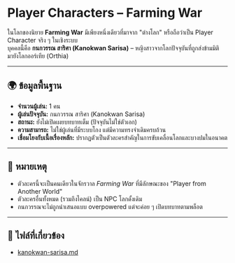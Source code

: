 # Player Characters – Farming War

ในโลกของนิยาย **Farming War** มีเพียงหนึ่งเดียวที่มาจาก "ต่างโลก" หรือถือว่าเป็น Player Character จริง ๆ ในเชิงระบบ  
บุคคลนี้คือ **กนกวรรณ สาริศา (Kanokwan Sarisa)** – หญิงสาวจากโลกปัจจุบันที่ถูกส่งข้ามมิติมายังโลกออร์เทีย (Orthia)

---

## 🌍 ข้อมูลพื้นฐาน

- **จำนวนผู้เล่น:** 1 คน
- **ผู้เล่นปัจจุบัน:** กนกวรรณ สาริศา (Kanokwan Sarisa)
- **สถานะ:** ยังไม่เปิดเผยบทบาทเต็ม (ปัจจุบันไม่ใช่ตัวเอก)
- **ความสามารถ:** ไม่ใช่ผู้เล่นที่มีระบบโกง แต่มีความทรงจำเดิมครบถ้วน
- **เชื่อมโยงกับเนื้อเรื่องหลัก:** ปรากฏตัวเป็นตัวละครสำคัญในการขับเคลื่อนโลกและบางปมในอนาคต

---

## 🔎 หมายเหตุ

- ตัวละครนี้จะเป็นคนเดียวในจักรวาล *Farming War* ที่มีลักษณะของ "Player from Another World"
- ตัวละครอื่นทั้งหมด (รวมถึงไคลน์) เป็น NPC โลกดั้งเดิม
- กนกวรรณจะไม่ถูกนำเสนอแบบ overpowered แต่จะค่อย ๆ เปิดบทบาทตามพล็อต

---

## 📁 ไฟล์ที่เกี่ยวข้อง

- [kanokwan-sarisa.md](./kanokwan-sarisa.md)
